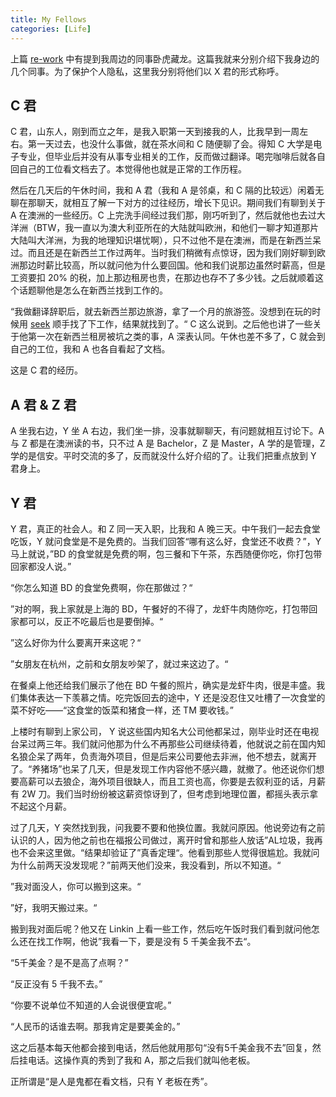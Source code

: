 ```yaml
---
title: My Fellows
categories: [Life]
---
```


上篇 [re-work][re-work] 中有提到我周边的同事卧虎藏龙。这篇我就来分别介绍下我身边的几个同事。为了保护个人隐私，这里我分别将他们以 X 君的形式称呼。

## C 君

C 君，山东人，刚到而立之年，是我入职第一天到接我的人，比我早到一周左右。第一天过去，也没什么事做，就在茶水间和 C 随便聊了会。得知 C 大学是电子专业，但毕业后并没有从事专业相关的工作，反而做过翻译。喝完咖啡后就各自回自己的工位看文档去了。本觉得他也就是正常的工作历程。

然后在几天后的午休时间，我和 A 君（我和 A 是邻桌，和 C 隔的比较远）闲着无聊在那聊天，就相互了解一下对方的过往经历，增长下见识。期间我们有聊到关于 A 在澳洲的一些经历。C 上完洗手间经过我们那，刚巧听到了，然后就他也去过大洋洲（BTW，我一直以为澳大利亚所在的大陆就叫欧洲，和他们一聊才知道那片大陆叫大洋洲，为我的地理知识堪忧啊），只不过他不是在澳洲，而是在新西兰呆过。而且还是在新西兰工作过两年。当时我们稍微有点惊讶，因为我们刚好聊到欧洲那边时薪比较高，所以就问他为什么要回国。他和我们说那边虽然时薪高，但是工资要扣 20% 的税，加上那边租房也贵，在那边也存不了多少钱。之后就顺着这个话题聊他是怎么在新西兰找到工作的。

“我做翻译辞职后，就去新西兰那边旅游，拿了一个月的旅游签。没想到在玩的时候用 [seek][seek] 顺手找了下工作，结果就找到了。“ C 这么说到。之后他也讲了一些关于他第一次在新西兰租房被坑之类的事，A 深表认同。午休也差不多了，C 就会到自己的工位，我和 A 也各自看起了文档。

这是 C 君的经历。


## A 君 & Z 君

A 坐我右边，Y 坐 A 右边，我们坐一排，没事就聊聊天，有问题就相互讨论下。A 与 Z 都是在澳洲读的书，只不过 A 是 Bachelor，Z 是 Master，A 学的是管理，Z 学的是信安。平时交流的多了，反而就没什么好介绍的了。让我们把重点放到 Y 君身上。


## Y 君

Y 君，真正的社会人。和 Z 同一天入职，比我和 A 晚三天。中午我们一起去食堂吃饭，Y 就问食堂是不是免费的。当我们回答“哪有这么好，食堂还不收费？”，Y 马上就说，”BD 的食堂就是免费的啊，包三餐和下午茶，东西随便你吃，你打包带回家都没人说。”

“你怎么知道 BD 的食堂免费啊，你在那做过？“

”对的啊，我上家就是上海的 BD，午餐好的不得了，龙虾牛肉随你吃，打包带回家都可以，反正不吃最后也是要倒掉。“

”这么好你为什么要离开来这呢？“

”女朋友在杭州，之前和女朋友吵架了，就过来这边了。“

在餐桌上他还给我们展示了他在 BD 午餐的照片，确实是龙虾牛肉，很是丰盛。我们集体表达一下羡慕之情。吃完饭回去的途中，Y 还是没忍住又吐槽了一次食堂的菜不好吃——“这食堂的饭菜和猪食一样，还 TM 要收钱。”

上楼时有聊到上家公司， Y 说这些国内知名大公司他都呆过，刚毕业时还在电视台呆过两三年。我们就问他那为什么不再那些公司继续待着，他就说之前在国内知名狼企呆了两年，负责海外项目，但是后来公司要他去非洲，他不想去，就离开了。“养猪场”也呆了几天，但是发现工作内容他不感兴趣，就撤了。他还说你们想要高薪可以去狼企，海外项目很缺人，而且工资也高，你要是去叙利亚的话，月薪有 2W 刀。我们当时纷纷被这薪资惊讶到了，但考虑到地理位置，都摇头表示拿不起这个月薪。

过了几天，Y 突然找到我，问我要不要和他换位置。我就问原因。他说旁边有之前认识的人，因为他之前也在福报公司做过，离开时曾和那些人放话”AL垃圾，我再也不会来这里做。“结果却验证了”真香定理“。他看到那些人觉得很尴尬。我就问为什么前两天没发现呢？”前两天他们没来，我没看到，所以不知道。“

”我对面没人，你可以搬到这来。“

”好，我明天搬过来。“

搬到我对面后呢？他又在 Linkin 上看一些工作，然后吃午饭时我们看到就问他怎么还在找工作啊，他说”我看一下，要是没有 5 千美金我不去“。

“5千美金？是不是高了点啊？”

“反正没有 5 千我不去。”

“你要不说单位不知道的人会说很便宜呢。”

“人民币的话谁去啊。那我肯定是要美金的。”

这之后基本每天他都会接到电话，然后他就用那句“没有5千美金我不去”回复，然后挂电话。这操作真的秀到了我和 A，那之后我们就叫他老板。

正所谓是“是人是鬼都在看文档，只有 Y 老板在秀”。


[re-work]: https://oneforalone.github.io/life/2021/04/03/rework.html

[seek]: https://www.seek.com.au